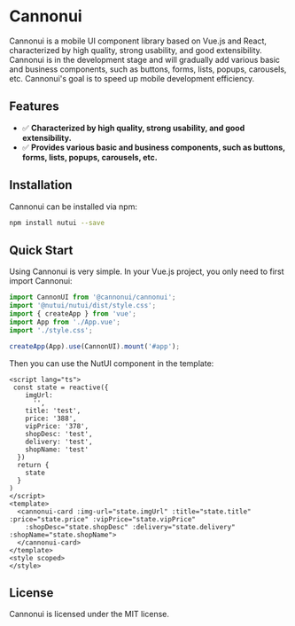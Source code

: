 # Cannonui

Cannonui is a mobile UI component library based on Vue.js and React, characterized by high quality, strong usability, and good extensibility. Cannonui is in the development stage and will gradually add various basic and business components, such as buttons, forms, lists, popups, carousels, etc. Cannonui's goal is to speed up mobile development efficiency.

## Features

- ✅ **Characterized by high quality, strong usability, and good extensibility.**
- ✅ **Provides various basic and business components, such as buttons, forms, lists, popups, carousels, etc.**

## Installation

Cannonui can be installed via npm:

```bash
npm install nutui --save
```

## Quick Start

Using Cannonui is very simple. In your Vue.js project, you only need to first import Cannonui:

```js
import CannonUI from '@cannonui/cannonui';
import '@nutui/nutui/dist/style.css';
import { createApp } from 'vue';
import App from './App.vue';
import './style.css';

createApp(App).use(CannonUI).mount('#app');
```
Then you can use the NutUI component in the template:

```vue
<script lang="ts">
 const state = reactive({
    imgUrl:
      '',
    title: 'test',
    price: '388',
    vipPrice: '378',
    shopDesc: 'test',
    delivery: 'test',
    shopName: 'test'
  })
  return {
    state
  }
)
</script>
<template>
  <cannonui-card :img-url="state.imgUrl" :title="state.title" :price="state.price" :vipPrice="state.vipPrice"
    :shopDesc="state.shopDesc" :delivery="state.delivery" :shopName="state.shopName">
  </cannonui-card>
</template>
<style scoped>
</style>
```

## License

Cannonui is licensed under the MIT license.


